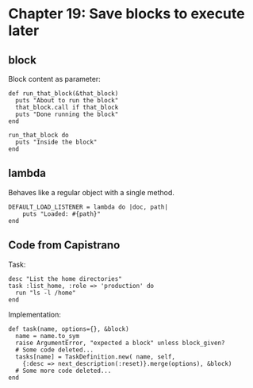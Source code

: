 # Chapter 19: Save blocks to execute later


## block

Block content as parameter:

```
def run_that_block(&that_block)
  puts "About to run the block"
  that_block.call if that_block
  puts "Done running the block"
end

run_that_block do
  puts "Inside the block"
end
```

## lambda

Behaves like a regular object with a single method.

```
DEFAULT_LOAD_LISTENER = lambda do |doc, path|
    puts "Loaded: #{path}"
end
```

## Code from Capistrano

Task:

```
desc "List the home directories"
task :list_home, :role => 'production' do
  run "ls -l /home"
end
```

Implementation:

```
def task(name, options={}, &block)
  name = name.to_sym
  raise ArgumentError, "expected a block" unless block_given?
  # Some code deleted...
  tasks[name] = TaskDefinition.new( name, self,
    {:desc => next_description(:reset)}.merge(options), &block)
  # Some more code deleted...
end
```
